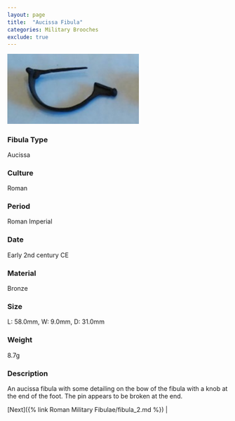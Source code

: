 ```yaml
---
layout: page
title:  "Aucissa Fibula"
categories: Military Brooches
exclude: true
---
```


<img src="fibula/aucissa-1a.jpg" alt="photo" width= "300px">

### Fibula Type
Aucissa
### Culture
Roman
### Period
 Roman Imperial
### Date
Early 2nd century CE
### Material
 Bronze
### Size
 L: 58.0mm, W: 9.0mm, D: 31.0mm
### Weight
 8.7g
### Description
 An aucissa fibula with some detailing on the bow of the fibula with a knob at the end of the foot. The pin appears to be broken at the end.

[Next]({% link Roman Military Fibulae/fibula_2.md %}) |
